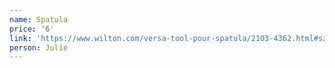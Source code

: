 ```yaml
---
name: Spatula
price: '6'
link: 'https://www.wilton.com/versa-tool-pour-spatula/2103-4362.html#sz=30&start=55'
person: Julie
---
```


